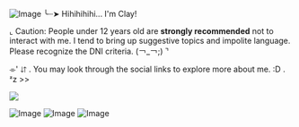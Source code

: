 ![Image](https://github.com/user-attachments/assets/2e6d2de3-aac6-42fd-91f7-69e38f85592b)
╰┈➤ Hihihihihi... I'm Clay!

⌞ Caution: People under 12 years old are **strongly recommended** not to interact with me. I tend to bring up suggestive topics and impolite language. Please recognize the DNI criteria. (￢_￢;) ⌝

⌯' ⇵ . You may look through the social links to explore more about me. :D . ᶻz >>

![](https://komarev.com/ghpvc/?username=Spectral-Sanctuary&labelColor=000000&label=Stalkers...+/j&color=150df7&style=for-the-badge)

![Image](https://github.com/user-attachments/assets/a8427a96-2498-4f1b-801d-b092c64b75fc)
![Image](https://github.com/user-attachments/assets/6fcdbd66-e195-43c2-8b1c-e0053c4ba283)
![Image](https://github.com/user-attachments/assets/df434485-6b0f-4b55-80f4-8059ee332125)
